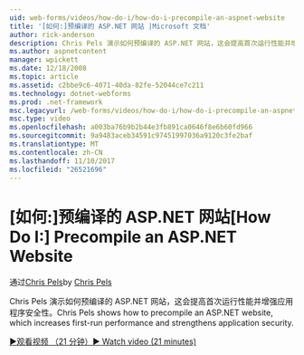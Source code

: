 ```yaml
---
uid: web-forms/videos/how-do-i/how-do-i-precompile-an-aspnet-website
title: '[如何:]预编译的 ASP.NET 网站 |Microsoft 文档'
author: rick-anderson
description: Chris Pels 演示如何预编译的 ASP.NET 网站，这会提高首次运行性能并增强应用程序安全性。
ms.author: aspnetcontent
manager: wpickett
ms.date: 12/18/2008
ms.topic: article
ms.assetid: c2bbe9c6-4071-40da-82fe-52044ce7c211
ms.technology: dotnet-webforms
ms.prod: .net-framework
msc.legacyurl: /web-forms/videos/how-do-i/how-do-i-precompile-an-aspnet-website
msc.type: video
ms.openlocfilehash: a003ba76b9b2b44e3fb891ca0646f8e6b60fd966
ms.sourcegitcommit: 9a9483aceb34591c97451997036a9120c3fe2baf
ms.translationtype: MT
ms.contentlocale: zh-CN
ms.lasthandoff: 11/10/2017
ms.locfileid: "26521696"
---
```

<a name="how-do-i-precompile-an-aspnet-website"></a><span data-ttu-id="973e6-103">[如何:]预编译的 ASP.NET 网站</span><span class="sxs-lookup"><span data-stu-id="973e6-103">[How Do I:] Precompile an ASP.NET Website</span></span>
====================
<span data-ttu-id="973e6-104">通过[Chris Pels](https://twitter.com/chrispels)</span><span class="sxs-lookup"><span data-stu-id="973e6-104">by [Chris Pels](https://twitter.com/chrispels)</span></span>

<span data-ttu-id="973e6-105">Chris Pels 演示如何预编译的 ASP.NET 网站，这会提高首次运行性能并增强应用程序安全性。</span><span class="sxs-lookup"><span data-stu-id="973e6-105">Chris Pels shows how to precompile an ASP.NET website, which increases first-run performance and strengthens application security.</span></span>

[<span data-ttu-id="973e6-106">&#9654;观看视频 （21 分钟）</span><span class="sxs-lookup"><span data-stu-id="973e6-106">&#9654; Watch video (21 minutes)</span></span>](https://channel9.msdn.com/Blogs/ASP-NET-Site-Videos/how-do-i-precompile-an-aspnet-website)
